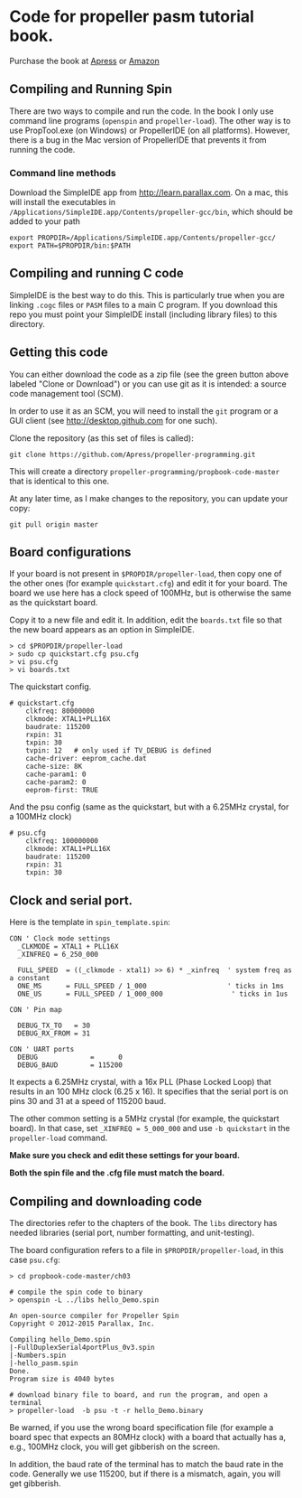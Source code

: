 # Code for propeller pasm tutorial book.

Purchase the book at 
[Apress](https://www.apress.com/9781484233535) or [Amazon](https://www.amazon.com/Propeller-Programming-Using-Assembler-Spin/dp/1484233530)
 

## Compiling and Running Spin

There are two ways to compile and run the code.  In the book I only use 
command line programs (`openspin` and `propeller-load`).  The other way is to use PropTool.exe (on Windows) or PropellerIDE (on all platforms).  However, there is a bug in the Mac version of PropellerIDE that prevents it from running
the code.

### Command line methods

Download the SimpleIDE app from http://learn.parallax.com.  On a mac,
this will install the executables in
`/Applications/SimpleIDE.app/Contents/propeller-gcc/bin`, which should
be added to your path

```
export PROPDIR=/Applications/SimpleIDE.app/Contents/propeller-gcc/
export PATH=$PROPDIR/bin:$PATH
```

## Compiling and running C code

SimpleIDE is the best way to do this.  This is particularly true when you are
linking `.cogc` files or `PASM` files to a main C program.  If you download
this repo you must point your SimpleIDE install (including library files) to this directory.

## Getting this code
You can either download the code as a zip file (see the green button above labeled "Clone or Download") or you can use git as it is intended: a source code management tool (SCM).

In order to use it as an SCM, you will need to install the `git` program or a GUI client (see http://desktop.github.com for one such).

Clone the repository (as this set of files is called):
```
git clone https://github.com/Apress/propeller-programming.git
```
This will create a directory `propeller-programming/propbook-code-master` that is identical to this one.

At any later time, as I make changes to the repository, you can update
your copy:
```
git pull origin master
```


## Board configurations
If your board is not present in `$PROPDIR/propeller-load`, then copy one of the
other ones (for example `quickstart.cfg`) and edit it for your board.  The board we use here has a clock speed of 100MHz, but is otherwise the same as
the quickstart board.

Copy it to a new file and edit it.  In addition, edit the `boards.txt` file 
so that the new board appears as an option in SimpleIDE.
```
> cd $PROPDIR/propeller-load
> sudo cp quickstart.cfg psu.cfg
> vi psu.cfg
> vi boards.txt
```


The quickstart config.
```
# quickstart.cfg
    clkfreq: 80000000
    clkmode: XTAL1+PLL16X
    baudrate: 115200
    rxpin: 31
    txpin: 30
    tvpin: 12   # only used if TV_DEBUG is defined
    cache-driver: eeprom_cache.dat
    cache-size: 8K
    cache-param1: 0
    cache-param2: 0
    eeprom-first: TRUE
```

And the psu config (same as the quickstart, but with a 6.25MHz crystal, for
a 100MHz clock)
```
# psu.cfg
    clkfreq: 100000000
    clkmode: XTAL1+PLL16X
    baudrate: 115200
    rxpin: 31
    txpin: 30
```



## Clock and serial port.

Here is the template in `spin_template.spin`:

```
CON ' Clock mode settings
  _CLKMODE = XTAL1 + PLL16X
  _XINFREQ = 6_250_000

  FULL_SPEED  = ((_clkmode - xtal1) >> 6) * _xinfreq  ' system freq as a constant
  ONE_MS      = FULL_SPEED / 1_000                    ' ticks in 1ms
  ONE_US      = FULL_SPEED / 1_000_000                 ' ticks in 1us

CON ' Pin map

  DEBUG_TX_TO   = 30
  DEBUG_RX_FROM = 31

CON ' UART ports
  DEBUG             =      0
  DEBUG_BAUD        = 115200
```

It expects a 6.25MHz crystal, with a 16x PLL (Phase Locked Loop) that
results in an 100 MHz clock (6.25 x 16).
It specifies that the serial port is on pins 30 and 31 at a speed of
115200 baud.

The other common setting is a 5MHz crystal (for example, the quickstart board).  In that case, set `_XINFREQ = 5_000_000` and use `-b quickstart` in the `propeller-load` command.

**Make sure you check and edit these settings for your board.**

**Both the spin file and the .cfg file must match the board.**

## Compiling and downloading code

The directories refer to the chapters of the book.  The `libs` directory
has needed libraries (serial port, number formatting, and unit-testing).

The board configuration refers to a file in `$PROPDIR/propeller-load`, in this case `psu.cfg`:

```
> cd propbook-code-master/ch03

# compile the spin code to binary
> openspin -L ../libs hello_Demo.spin 

An open-source compiler for Propeller Spin
Copyright © 2012-2015 Parallax, Inc.

Compiling hello_Demo.spin
|-FullDuplexSerial4portPlus_0v3.spin
|-Numbers.spin
|-hello_pasm.spin
Done.
Program size is 4040 bytes

# download binary file to board, and run the program, and open a terminal 
> propeller-load  -b psu -t -r hello_Demo.binary 
```

Be warned, if you use the wrong board specification file (for example a board spec that expects an 80MHz clock) with a board that actually has a, e.g., 100MHz
clock, you will get gibberish on the screen.

In addition, the baud rate of the terminal has to match the baud rate
in the code.  Generally we use 115200, but if there is a mismatch,
again, you will get gibberish.
